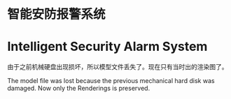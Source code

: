 # 智能安防报警系统
# Intelligent Security Alarm System

由于之前机械硬盘出现损坏，所以模型文件丢失了。现在只有当时出的渲染图了。

The model file was lost because the previous mechanical hard disk was damaged. 
Now only the Renderings is preserved.
